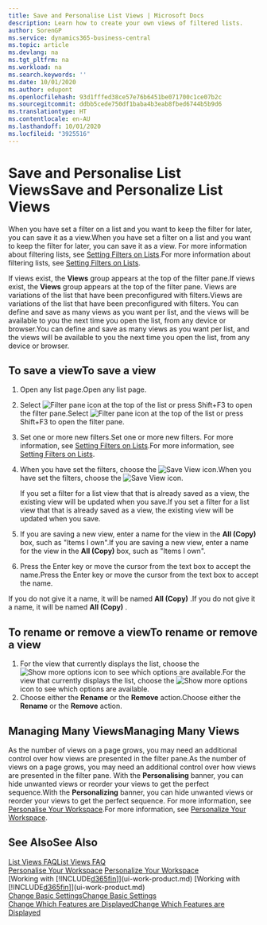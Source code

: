 ```yaml
---
title: Save and Personalise List Views | Microsoft Docs
description: Learn how to create your own views of filtered lists.
author: SorenGP
ms.service: dynamics365-business-central
ms.topic: article
ms.devlang: na
ms.tgt_pltfrm: na
ms.workload: na
ms.search.keywords: ''
ms.date: 10/01/2020
ms.author: edupont
ms.openlocfilehash: 93d1fffed38ce57e76b6451be071700c1ce07b2c
ms.sourcegitcommit: ddbb5cede750df1baba4b3eab8fbed6744b5b9d6
ms.translationtype: HT
ms.contentlocale: en-AU
ms.lasthandoff: 10/01/2020
ms.locfileid: "3925516"
---
```

# <a name="save-and-personalize-list-views"></a><span data-ttu-id="f84ce-103">Save and Personalise List Views</span><span class="sxs-lookup"><span data-stu-id="f84ce-103">Save and Personalize List Views</span></span>
<span data-ttu-id="f84ce-104">When you have set a filter on a list and you want to keep the filter for later, you can save it as a view.</span><span class="sxs-lookup"><span data-stu-id="f84ce-104">When you have set a filter on a list and you want to keep the filter for later, you can save it as a view.</span></span> <span data-ttu-id="f84ce-105">For more information about filtering lists, see [Setting Filters on Lists](ui-enter-criteria-filters.md#setting-filters-on-lists).</span><span class="sxs-lookup"><span data-stu-id="f84ce-105">For more information about filtering lists, see [Setting Filters on Lists](ui-enter-criteria-filters.md#setting-filters-on-lists).</span></span>

<span data-ttu-id="f84ce-106">If views exist, the **Views** group appears at the top of the filter pane.</span><span class="sxs-lookup"><span data-stu-id="f84ce-106">If views exist, the **Views** group appears at the top of the filter pane.</span></span> <span data-ttu-id="f84ce-107">Views are variations of the list that have been preconfigured with filters.</span><span class="sxs-lookup"><span data-stu-id="f84ce-107">Views are variations of the list that have been preconfigured with filters.</span></span> <span data-ttu-id="f84ce-108">You can define and save as many views as you want per list, and the views will be available to you the next time you open the list, from any device or browser.</span><span class="sxs-lookup"><span data-stu-id="f84ce-108">You can define and save as many views as you want per list, and the views will be available to you the next time you open the list, from any device or browser.</span></span>

## <a name="to-save-a-view"></a><span data-ttu-id="f84ce-109">To save a view</span><span class="sxs-lookup"><span data-stu-id="f84ce-109">To save a view</span></span>
1. <span data-ttu-id="f84ce-110">Open any list page.</span><span class="sxs-lookup"><span data-stu-id="f84ce-110">Open any list page.</span></span>
2. <span data-ttu-id="f84ce-111">Select ![Filter pane icon](media/open-filter-pane-icon.png "Filter pane icon") at the top of the list or press Shift+F3 to open the filter pane.</span><span class="sxs-lookup"><span data-stu-id="f84ce-111">Select ![Filter pane icon](media/open-filter-pane-icon.png "Filter pane icon") at the top of the list or press Shift+F3 to open the filter pane.</span></span>
3. <span data-ttu-id="f84ce-112">Set one or more new filters.</span><span class="sxs-lookup"><span data-stu-id="f84ce-112">Set one or more new filters.</span></span> <span data-ttu-id="f84ce-113">For more information, see [Setting Filters on Lists](ui-enter-criteria-filters.md#setting-filters-on-lists).</span><span class="sxs-lookup"><span data-stu-id="f84ce-113">For more information, see [Setting Filters on Lists](ui-enter-criteria-filters.md#setting-filters-on-lists).</span></span>
4. <span data-ttu-id="f84ce-114">When you have set the filters, choose the ![Save View](media/save_view_icon.png "Save View") icon.</span><span class="sxs-lookup"><span data-stu-id="f84ce-114">When you have set the filters, choose the ![Save View](media/save_view_icon.png "Save View") icon.</span></span>

    <span data-ttu-id="f84ce-115">If you set a filter for a list view that that is already saved as a view, the existing view will be updated when you save.</span><span class="sxs-lookup"><span data-stu-id="f84ce-115">If you set a filter for a list view that that is already saved as a view, the existing view will be updated when you save.</span></span>
5. <span data-ttu-id="f84ce-116">If you are saving a new view, enter a name for the view in the **All (Copy)** box, such as "Items I own".</span><span class="sxs-lookup"><span data-stu-id="f84ce-116">If you are saving a new view, enter a name for the view in the **All (Copy)** box, such as "Items I own".</span></span>
6. <span data-ttu-id="f84ce-117">Press the Enter key or move the cursor from the text box to accept the name.</span><span class="sxs-lookup"><span data-stu-id="f84ce-117">Press the Enter key or move the cursor from the text box to accept the name.</span></span>

<span data-ttu-id="f84ce-118">If you do not give it a name, it will be named **All (Copy)** .</span><span class="sxs-lookup"><span data-stu-id="f84ce-118">If you do not give it a name, it will be named **All (Copy)** .</span></span>

## <a name="to-rename-or-remove-a-view"></a><span data-ttu-id="f84ce-119">To rename or remove a view</span><span class="sxs-lookup"><span data-stu-id="f84ce-119">To rename or remove a view</span></span>
1. <span data-ttu-id="f84ce-120">For the view that currently displays the list, choose the ![Show more options](media/show-more-options-icon.png "Show more options") icon to see which options are available.</span><span class="sxs-lookup"><span data-stu-id="f84ce-120">For the view that currently displays the list, choose the ![Show more options](media/show-more-options-icon.png "Show more options") icon to see which options are available.</span></span>
2. <span data-ttu-id="f84ce-121">Choose either the **Rename** or the **Remove** action.</span><span class="sxs-lookup"><span data-stu-id="f84ce-121">Choose either the **Rename** or the **Remove** action.</span></span>

## <a name="managing-many-views"></a><span data-ttu-id="f84ce-122">Managing Many Views</span><span class="sxs-lookup"><span data-stu-id="f84ce-122">Managing Many Views</span></span>
<span data-ttu-id="f84ce-123">As the number of views on a page grows, you may need an additional control over how views are presented in the filter pane.</span><span class="sxs-lookup"><span data-stu-id="f84ce-123">As the number of views on a page grows, you may need an additional control over how views are presented in the filter pane.</span></span> <span data-ttu-id="f84ce-124">With the **Personalising** banner, you can hide unwanted views or reorder your views to get the perfect sequence.</span><span class="sxs-lookup"><span data-stu-id="f84ce-124">With the **Personalizing** banner, you can hide unwanted views or reorder your views to get the perfect sequence.</span></span> <span data-ttu-id="f84ce-125">For more information, see [Personalise Your Workspace](ui-personalization-user.md).</span><span class="sxs-lookup"><span data-stu-id="f84ce-125">For more information, see [Personalize Your Workspace](ui-personalization-user.md).</span></span>

## <a name="see-also"></a><span data-ttu-id="f84ce-126">See Also</span><span class="sxs-lookup"><span data-stu-id="f84ce-126">See Also</span></span>
[<span data-ttu-id="f84ce-127">List Views FAQ</span><span class="sxs-lookup"><span data-stu-id="f84ce-127">List Views FAQ</span></span>](ui-views-faq.md)  
<span data-ttu-id="f84ce-128">[Personalise Your Workspace](ui-personalization-user.md)  </span><span class="sxs-lookup"><span data-stu-id="f84ce-128">[Personalize Your Workspace](ui-personalization-user.md)  </span></span>  
<span data-ttu-id="f84ce-129">[Working with [!INCLUDE[d365fin](includes/d365fin_md.md)]](ui-work-product.md)  </span><span class="sxs-lookup"><span data-stu-id="f84ce-129">[Working with [!INCLUDE[d365fin](includes/d365fin_md.md)]](ui-work-product.md)  </span></span>  
[<span data-ttu-id="f84ce-130">Change Basic Settings</span><span class="sxs-lookup"><span data-stu-id="f84ce-130">Change Basic Settings</span></span>](ui-change-basic-settings.md)  
[<span data-ttu-id="f84ce-131">Change Which Features are Displayed</span><span class="sxs-lookup"><span data-stu-id="f84ce-131">Change Which Features are Displayed</span></span>](ui-experiences.md)  

